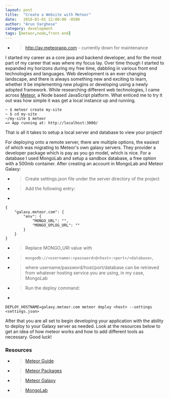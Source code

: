 ```yaml
---
layout: post
title:  "Create a Website with Meteor"
date:   2016-01-01 12:00:00 -0500
author: "Arun Varghese"
category: development
tags: [meteor,node,front-end]
---
```


+ > http://av.meteorapp.com - currently down for maintenance

I started my career as a core java  and backend developer, and for the most part of my career that was where my focus lay. Over time though I started to expanded my horizons during my free time, dabbling in various front end technologies and languages. Web development is an ever changing landscape, and there is always something new and exciting to learn, whether it be implementing new plugins or developing using a newly adopted framework. While researching different web technologies, I came across [Meteor](https://www.meteor.com/), a Node based JavaScript platform. What enticed me to try it out was how simple it was get a local instance up and running.

```
~ $ meteor create my-site
~ $ cd my-site
~/my-site $ meteor
=> App running at: http://localhost:3000/
```

That is all it takes to setup a local server and database to view your project!

For deploying onto a remote server, there are multiple options, the easiest of which was migrating to Meteor's own galaxy servers. They provider a developer package which is pay as you go model, which is nice. For a database I used MongoLab and setup a sandbox database, a free option with a 500mb container. After creating an account in MongoLab and Meteor Galaxy:

+ > Create settings.json file under the server directory of the project
+ > Add the following entry:
+ >
```
{ 
	"galaxy.meteor.com": { 
		"env": { 
			"MONGO_URL": "", 
			"MONGO_OPLOG_URL": "" 
		} 
	}
}
```
+ > Replace MONGO_URI value with 
+ > `mongodb://<username>:<password>@<host>:<port>/<database>`, 
+ > where username/password/host/port/database can be retrieved from whatever hosting service you are using, in my case, MongoLab
+ > Run the deploy command: 
+ >
`DEPLOY_HOSTNAME=galaxy.meteor.com meteor deploy <host> --settings <settings.json>`

After that you are all set to begin developing your application with the ability to deploy to your Galaxy server as needed. Look at the resources below to get an idea of how meteor works and how to add different tools as necessary. Good luck!

### Resources
+ > [Meteor Guide](http://guide.meteor.com/)
+ > [Meteor Packages](https://atmospherejs.com/)
+ > [Meteor Galaxy](https://galaxy.meteor.com/)
+ > [MongoLab](https://mongolab.com)

